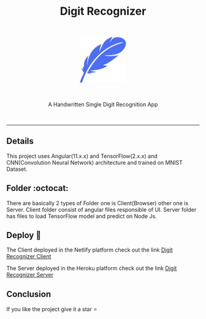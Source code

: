 <h1 align="center">Digit Recognizer</h1>
<br>
<p align="center">
  <img src="src/assets/feather.svg" alt="feather-logo" width="120" height="120"/>
</p>
<br>
<p align="center">
A Handwritten Single Digit Recognition App
</p>
<br>

---

## Details

This project uses Angular(11.x.x) and TensorFlow(2.x.x) and CNN(Convolution Neural Network) architecture and trained on MNIST Dataset.

## Folder :octocat:

There are basically 2 types of Folder one is Client(Browser) other one is Server. Client folder consist of angular files responsible of UI. Server folder has files to load TensorFlow model and predict on Node Js.

## Deploy :rocket:

The Client deployed in the Netlify platform check out the link [Digit Recognizer Client](https://digit-recognizer-ai.netlify.app)

The Server deployed in the Heroku platform check out the link [Digit Recognizer Server](https://digit-recognizer-ai.herokuapp.com)

## Conclusion

If you like the project give it a star :star:
